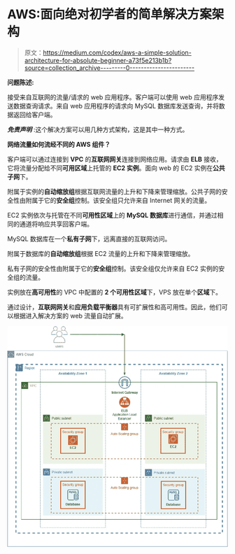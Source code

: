 # AWS:面向绝对初学者的简单解决方案架构

> 原文：<https://medium.com/codex/aws-a-simple-solution-architecture-for-absolute-beginner-a73f5e213b1b?source=collection_archive---------0----------------------->

**问题陈述:**

接受来自互联网的流量/请求的 web 应用程序。客户端可以使用 web 应用程序发送数据查询请求。来自 web 应用程序的请求向 MySQL 数据库发送查询，并将数据返回给客户端。

***免责声明*** :这个解决方案可以用几种方式架构，这是其中一种方式。

**网络流量如何流经不同的 AWS 组件？**

客户端可以通过连接到 **VPC** 的**互联网网关**连接到网络应用。请求由 **ELB** 接收，它将流量分配给不同**可用区域**上托管的 **EC2 实例**。面向 web 的 EC2 实例在**公共子网**下。

附属于实例的**自动缩放组**根据互联网流量的上升和下降来管理缩放。公共子网的安全性由附属于它的**安全组**控制。该安全组只允许来自 Internet 网关的流量。

EC2 实例依次与托管在不同**可用性区域**上的 **MySQL 数据库**进行通信，并通过相同的通道将响应共享回客户端。

MySQL 数据库在一个**私有子网**下，远离直接的互联网访问。

附属于数据库的**自动缩放组**根据 EC2 流量的上升和下降来管理缩放。

私有子网的安全性由附属于它的**安全组**控制。该安全组仅允许来自 EC2 实例的安全组的流量。

实例放在**高可用性**的 VPC 中配置的 **2 个可用性区域**下，VPS 放在单个**区域**下。

通过设计，**互联网网关**和**应用负载平衡器**具有可扩展性和高可用性。因此，他们可以根据进入解决方案的 web 流量自动扩展。

![](img/3d9007d5441c2afa1a17b076ff5a6c8e.png)